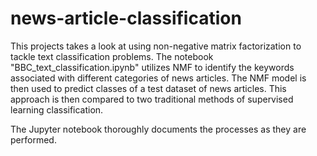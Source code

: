 # news-article-classification

This projects takes a look at using non-negative matrix factorization to tackle text classification problems. The notebook "BBC_text_classification.ipynb" utilizes NMF to identify the keywords associated with different categories of news articles. The NMF model is then used to predict classes of a test dataset of news articles. This approach is then compared to two traditional methods of supervised learning classification. 

The Jupyter notebook thoroughly documents the processes as they are performed. 
